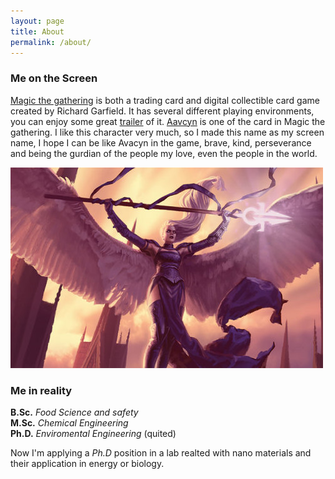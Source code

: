 ```yaml
---
layout: page
title: About
permalink: /about/
---
```

### Me on the Screen
[Magic the gathering](https://en.wikipedia.org/wiki/Magic:_The_Gathering) is both a trading card and digital collectible card game created by Richard Garfield. It has several different playing environments, you can enjoy some great [trailer](https://www.youtube.com/watch?v=ZOcCTSL7dmw&list=PLE80E6ECBCC4D51B4) of it.  [Aavcyn](https://mtg.gamepedia.com/Avacyn) is one of the card in Magic the gathering. I like this character very much, so I made this name as my screen name, I hope I can be like Avacyn in the game, brave, kind, perseverance and being the gurdian of the people my love, even the people in the world. <br />

![avacyn1](/assets/img/posts/avacyn1.jpg)

### Me in reality

**B.Sc.** *Food Science and safety* <br />
**M.Sc.** *Chemical Engineering* <br />
**Ph.D.** *Enviromental Engineering* (quited) <br />

Now I'm applying a *Ph.D* position in a lab realted with nano materials and their application in energy or biology.
